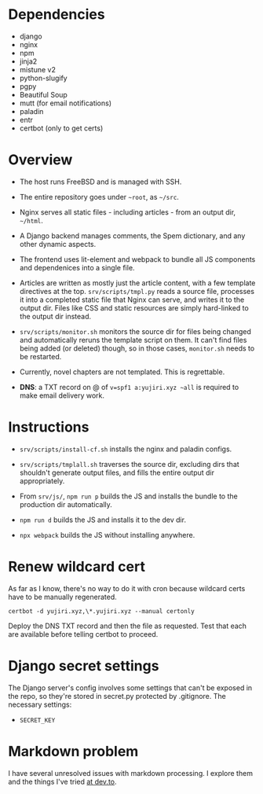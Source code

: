 # Dependencies

* django
* nginx
* npm
* jinja2
* mistune v2
* python-slugify
* pgpy
* Beautiful Soup
* mutt (for email notifications)
* paladin
* entr
* certbot (only to get certs)

# Overview

* The host runs FreeBSD and is managed with SSH.

* The entire repository goes under `~root`, as `~/src`.

* Nginx serves all static files - including articles - from an output dir, `~/html`.

* A Django backend manages comments, the Spem dictionary, and any other dynamic aspects.

* The frontend uses lit-element and webpack to bundle all JS components and dependenices into a single file.

* Articles are written as mostly just the article content, with a few template directives at the top. `srv/scripts/tmpl.py` reads a source file, processes it into a completed static file that Nginx can serve, and writes it to the output dir. Files like CSS and static resources are simply hard-linked to the output dir instead.

* `srv/scripts/monitor.sh` monitors the source dir for files being changed and automatically reruns the template script on them. It can't find files being added (or deleted) though, so in those cases, `monitor.sh` needs to be restarted.

* Currently, novel chapters are not templated. This is regrettable.

* **DNS**: a TXT record on @ of `v=spf1 a:yujiri.xyz ~all` is required to make email delivery work.

# Instructions

* `srv/scripts/install-cf.sh` installs the nginx and paladin configs.

* `srv/scripts/tmplall.sh` traverses the source dir, excluding dirs that shouldn't generate output files, and fills the entire output dir appropriately.

* From `srv/js/`, `npm run p` builds the JS and installs the bundle to the production dir automatically.

* `npm run d` builds the JS and installs it to the dev dir.

* `npx webpack` builds the JS without installing anywhere.

# Renew wildcard cert

As far as I know, there's no way to do it with cron because wildcard certs have to be manually regenerated.

`certbot -d yujiri.xyz,\*.yujiri.xyz --manual certonly`

Deploy the DNS TXT record and then the file as requested. Test that each are available before telling certbot to proceed.

# Django secret settings

The Django server's config involves some settings that can't be exposed in the repo, so they're stored in secret.py protected by .gitignore. The necessary settings:

* `SECRET_KEY`

# Markdown problem

I have several unresolved issues with markdown processing. I explore them and the things I've tried [at dev.to](https://dev.to/yujiri8/the-quest-for-a-better-markdown-processor-31og).
